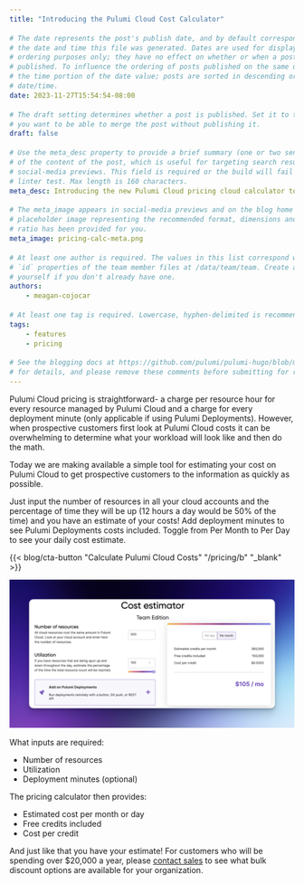 ```yaml
---
title: "Introducing the Pulumi Cloud Cost Calculator"

# The date represents the post's publish date, and by default corresponds with
# the date and time this file was generated. Dates are used for display and
# ordering purposes only; they have no effect on whether or when a post is
# published. To influence the ordering of posts published on the same date, use
# the time portion of the date value; posts are sorted in descending order by
# date/time.
date: 2023-11-27T15:54:54-08:00

# The draft setting determines whether a post is published. Set it to true if
# you want to be able to merge the post without publishing it.
draft: false

# Use the meta_desc property to provide a brief summary (one or two sentences)
# of the content of the post, which is useful for targeting search results or
# social-media previews. This field is required or the build will fail the
# linter test. Max length is 160 characters.
meta_desc: Introducing the new Pulumi Cloud pricing cloud calculator to make estimating new costs for prospective customers easier than ever.

# The meta_image appears in social-media previews and on the blog home page. A
# placeholder image representing the recommended format, dimensions and aspect
# ratio has been provided for you.
meta_image: pricing-calc-meta.png

# At least one author is required. The values in this list correspond with the
# `id` properties of the team member files at /data/team/team. Create a file for
# yourself if you don't already have one.
authors:
    - meagan-cojocar

# At least one tag is required. Lowercase, hyphen-delimited is recommended.
tags:
    - features
    - pricing

# See the blogging docs at https://github.com/pulumi/pulumi-hugo/blob/master/BLOGGING.md
# for details, and please remove these comments before submitting for review.
---
```


Pulumi Cloud pricing is straightforward- a charge per resource hour for every resource managed by Pulumi Cloud and a charge for every deployment minute (only applicable if using Pulumi Deployments). However, when prospective customers first look at Pulumi Cloud costs it can be overwhelming to determine what your workload will look like and then do the math.

Today we are making available a simple tool for estimating your cost on Pulumi Cloud to get prospective customers to the information as quickly as possible.
<!--more-->

Just input the number of resources in all your cloud accounts and the percentage of time they will be up (12 hours a day would be 50% of the time) and you have an estimate of your costs! Add deployment minutes to see Pulumi Deployments costs included. Toggle from Per Month to Per Day to see your daily cost estimate.

{{< blog/cta-button "Calculate Pulumi Cloud Costs" "/pricing/b" "_blank" >}}

![Screenshot of the pricing calculator](pricing_calc.png)

What inputs are required:

- Number of resources
- Utilization
- Deployment minutes (optional)

The pricing calculator then provides:

- Estimated cost per month or day
- Free credits included
- Cost per credit

And just like that you have your estimate! For customers who will be spending over $20,000 a year, please [contact sales](https://www.pulumi.com/contact) to see what bulk discount options are available for your organization.
